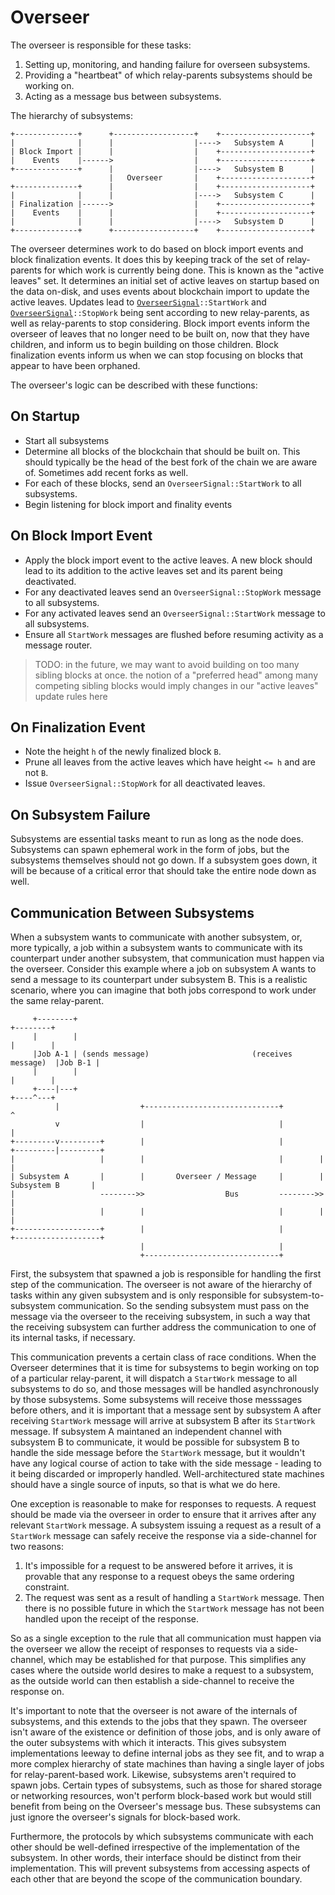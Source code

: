 # Overseer

The overseer is responsible for these tasks:

1. Setting up, monitoring, and handing failure for overseen subsystems.
1. Providing a "heartbeat" of which relay-parents subsystems should be working on.
1. Acting as a message bus between subsystems.

The hierarchy of subsystems:

```text
+--------------+      +------------------+    +--------------------+
|              |      |                  |---->   Subsystem A      |
| Block Import |      |                  |    +--------------------+
|    Events    |------>                  |    +--------------------+
+--------------+      |                  |---->   Subsystem B      |
                      |   Overseer       |    +--------------------+
+--------------+      |                  |    +--------------------+
|              |      |                  |---->   Subsystem C      |
| Finalization |------>                  |    +--------------------+
|    Events    |      |                  |    +--------------------+
|              |      |                  |---->   Subsystem D      |
+--------------+      +------------------+    +--------------------+

```

The overseer determines work to do based on block import events and block finalization events. It does this by keeping track of the set of relay-parents for which work is currently being done. This is known as the "active leaves" set. It determines an initial set of active leaves on startup based on the data on-disk, and uses events about blockchain import to update the active leaves. Updates lead to [`OverseerSignal`](../types.overseer-protocol.html#overseer-signal)`::StartWork` and [`OverseerSignal`](../types/overseer-protocol.html#overseer-signal)`::StopWork` being sent according to new relay-parents, as well as relay-parents to stop considering. Block import events inform the overseer of leaves that no longer need to be built on, now that they have children, and inform us to begin building on those children. Block finalization events inform us when we can stop focusing on blocks that appear to have been orphaned.

The overseer's logic can be described with these functions:

## On Startup

* Start all subsystems
* Determine all blocks of the blockchain that should be built on. This should typically be the head of the best fork of the chain we are aware of. Sometimes add recent forks as well.
* For each of these blocks, send an `OverseerSignal::StartWork` to all subsystems.
* Begin listening for block import and finality events

## On Block Import Event

* Apply the block import event to the active leaves. A new block should lead to its addition to the active leaves set and its parent being deactivated.
* For any deactivated leaves send an `OverseerSignal::StopWork` message to all subsystems.
* For any activated leaves send an `OverseerSignal::StartWork` message to all subsystems.
* Ensure all `StartWork` messages are flushed before resuming activity as a message router.

> TODO: in the future, we may want to avoid building on too many sibling blocks at once. the notion of a "preferred head" among many competing sibling blocks would imply changes in our "active leaves" update rules here

## On Finalization Event

* Note the height `h` of the newly finalized block `B`.
* Prune all leaves from the active leaves which have height `<= h` and are not `B`.
* Issue `OverseerSignal::StopWork` for all deactivated leaves.

## On Subsystem Failure

Subsystems are essential tasks meant to run as long as the node does. Subsystems can spawn ephemeral work in the form of jobs, but the subsystems themselves should not go down. If a subsystem goes down, it will be because of a critical error that should take the entire node down as well.

## Communication Between Subsystems

When a subsystem wants to communicate with another subsystem, or, more typically, a job within a subsystem wants to communicate with its counterpart under another subsystem, that communication must happen via the overseer. Consider this example where a job on subsystem A wants to send a message to its counterpart under subsystem B. This is a realistic scenario, where you can imagine that both jobs correspond to work under the same relay-parent.

```text
     +--------+                                                           +--------+
     |        |                                                           |        |
     |Job A-1 | (sends message)                       (receives message)  |Job B-1 |
     |        |                                                           |        |
     +----|---+                                                           +----^---+
          |                  +------------------------------+                  ^
          v                  |                              |                  |
+---------v---------+        |                              |        +---------|---------+
|                   |        |                              |        |                   |
| Subsystem A       |        |       Overseer / Message     |        | Subsystem B       |
|                   -------->>                  Bus         -------->>                   |
|                   |        |                              |        |                   |
+-------------------+        |                              |        +-------------------+
                             |                              |
                             +------------------------------+
```

First, the subsystem that spawned a job is responsible for handling the first step of the communication. The overseer is not aware of the hierarchy of tasks within any given subsystem and is only responsible for subsystem-to-subsystem communication. So the sending subsystem must pass on the message via the overseer to the receiving subsystem, in such a way that the receiving subsystem can further address the communication to one of its internal tasks, if necessary.

This communication prevents a certain class of race conditions. When the Overseer determines that it is time for subsystems to begin working on top of a particular relay-parent, it will dispatch a `StartWork` message to all subsystems to do so, and those messages will be handled asynchronously by those subsystems. Some subsystems will receive those messsages before others, and it is important that a message sent by subsystem A after receiving `StartWork` message will arrive at subsystem B after its `StartWork` message. If subsystem A maintaned an independent channel with subsystem B to communicate, it would be possible for subsystem B to handle the side message before the `StartWork` message, but it wouldn't have any logical course of action to take with the side message - leading to it being discarded or improperly handled. Well-architectured state machines should have a single source of inputs, so that is what we do here.

One exception is reasonable to make for responses to requests. A request should be made via the overseer in order to ensure that it arrives after any relevant `StartWork` message. A subsystem issuing a request as a result of a `StartWork` message can safely receive the response via a side-channel for two reasons:

1. It's impossible for a request to be answered before it arrives, it is provable that any response to a request obeys the same ordering constraint.
1. The request was sent as a result of handling a `StartWork` message. Then there is no possible future in which the `StartWork` message has not been handled upon the receipt of the response.

So as a single exception to the rule that all communication must happen via the overseer we allow the receipt of responses to requests via a side-channel, which may be established for that purpose. This simplifies any cases where the outside world desires to make a request to a subsystem, as the outside world can then establish a side-channel to receive the response on.

It's important to note that the overseer is not aware of the internals of subsystems, and this extends to the jobs that they spawn. The overseer isn't aware of the existence or definition of those jobs, and is only aware of the outer subsystems with which it interacts. This gives subsystem implementations leeway to define internal jobs as they see fit, and to wrap a more complex hierarchy of state machines than having a single layer of jobs for relay-parent-based work. Likewise, subsystems aren't required to spawn jobs. Certain types of subsystems, such as those for shared storage or networking resources, won't perform block-based work but would still benefit from being on the Overseer's message bus. These subsystems can just ignore the overseer's signals for block-based work.

Furthermore, the protocols by which subsystems communicate with each other should be well-defined irrespective of the implementation of the subsystem. In other words, their interface should be distinct from their implementation. This will prevent subsystems from accessing aspects of each other that are beyond the scope of the communication boundary.
